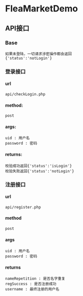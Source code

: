 # FleaMarketDemo
## API接口
### Base
    如果未登陆，一切请求涉密操作都会返回
    {'status':'notLogin'}
### 登录接口
#### url
    api/checkLogin.php
#### method: 
    post
#### args:
    uid : 用户名
    password : 密码
#### returns:
    校验成功返回{'status':'isLogin'}
    校验失败返回{'status':'notLogin'}
    
### 注册接口
#### url
    api/register.php
#### method
    post
#### args
    uid : 用户名
    password : 密码
#### returns
    nameRepetition : 是否名字重复
    regSuccess : 是否注册成功 
    username : 最终注册的用户名
    
